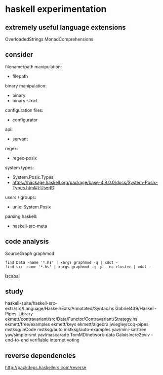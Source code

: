# haskell experimentation

## extremely useful language extensions

OverloadedStrings
MonadComprehensions

## consider

filename/path manipulation:
- filepath

binary manipulation:
- binary
- binary-strict

configuration files:
- configurator

api:
- servant

regex:
- regex-posix

system types:
- System.Posix.Types
- https://hackage.haskell.org/package/base-4.8.0.0/docs/System-Posix-Types.html#t:UserID

users / groups:
- unix: System.Posix

parsing haskell:
- haskell-src-meta


## code analysis

SourceGraph
graphmod

```
find Data -name '*.hs' | xargs graphmod -q | xdot -
find src -name '*.hs' | xargs graphmod -q -p --no-cluster | xdot -
```

lscabal

## study

haskell-suite/haskell-src-exts/src/Language/Haskell/Exts/Annotated/Syntax.hs
Gabriel439/Haskell-Pipes-Library
ekmett/contravariant/src/Data/Functor/Contravariant/Strategy.hs
ekmett/free/examples
ekmett/keys
ekmett/algebra
jwiegley/coq-pipes
mstksg/inCode
mstksg/auto
mstksg/auto-examples
yav/mini-sat/tree
yav/simple-smt
yav/mascarade
TomMD/network-data
GaloisInc/e2eviv - end-to-end verifiable internet voting

## reverse dependencies

http://packdeps.haskellers.com/reverse
